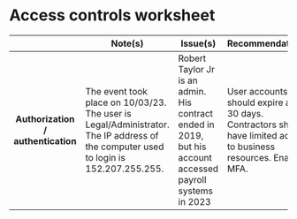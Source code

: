 # Access controls worksheet
|                                     |                                                                Note(s)                                                              |                                                    Issue(s)                                                   |                                                   Recommendation(s)                                                   |
|:-----------------------------------:| ------------------------------------------------------------------------------------------------------------------------------------| ------------------------------------------------------------------------------------------------------------- | --------------------------------------------------------------------------------------------------------------------- |
| **Authorization / authentication**  | The event took place on 10/03/23. The user is Legal/Administrator. The IP address of the computer used to login is 152.207.255.255. |  Robert Taylor Jr is an admin. His contract ended in 2019, but his account accessed payroll systems in 2023   |  User accounts should expire after 30 days. Contractors should have limited access to business resources. Enable MFA. |
